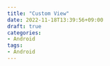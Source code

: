 ```yaml
---
title: "Custom View"
date: 2022-11-18T13:39:56+09:00
draft: true
categories:
- Android
tags:
- Android
---
```


